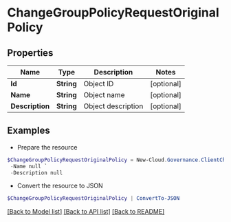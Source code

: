 # ChangeGroupPolicyRequestOriginalPolicy
## Properties

Name | Type | Description | Notes
------------ | ------------- | ------------- | -------------
**Id** | **String** | Object ID | [optional] 
**Name** | **String** | Object name | [optional] 
**Description** | **String** | Object description | [optional] 

## Examples

- Prepare the resource
```powershell
$ChangeGroupPolicyRequestOriginalPolicy = New-Cloud.Governance.ClientChangeGroupPolicyRequestOriginalPolicy  -Id null `
 -Name null `
 -Description null
```

- Convert the resource to JSON
```powershell
$ChangeGroupPolicyRequestOriginalPolicy | ConvertTo-JSON
```

[[Back to Model list]](../README.md#documentation-for-models) [[Back to API list]](../README.md#documentation-for-api-endpoints) [[Back to README]](../README.md)


